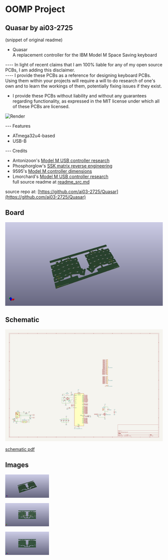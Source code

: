 # OOMP Project  
## Quasar  by ai03-2725  
  
(snippet of original readme)  
  
- Quasar  
A replacement controller for the IBM Model M Space Saving keyboard  
  
---- In light of recent claims that I am 100% liable for any of my open source PCBs, I am adding this disclaimer.  
---- I provide these PCBs as a reference for designing keyboard PCBs. Using them within your projects will require a will to do research of one's own and to learn the workings of them, potentially fixing issues if they exist.  
- I provide these PCBs without liability and without any guarantees regarding functionality, as expressed in the MIT license under which all of these PCBs are licensed.  
  
![Render](https://raw.githubusercontent.com/ai03-2725/Quasar/master/Renders/Front.png)  
  
--- Features   
* ATmega32u4-based  
* USB-B  
  
--- Credits  
* Antonizoon's [Model M USB controller research](https://github.com/antonizoon/antonizoon.github.io/wiki/IBM-Model-M-USB-Controller)  
* Phosphorglow's [SSK matrix reverse engineering](https://deskthority.net/viewtopic.php?t=8149)  
* 9595's [Model M controller dimensions](http://ps-2.kev009.com/ohlandl/keyboard/Keyboard.html)  
* Lmorchard's [Model M USB controller research](http://blog.lmorchard.com/2016/02/21/modelm-controller/-secrets-of-2kro-matrices)  
  full source readme at [readme_src.md](readme_src.md)  
  
source repo at: [https://github.com/ai03-2725/Quasar](https://github.com/ai03-2725/Quasar)  
## Board  
  
[![working_3d.png](working_3d_600.png)](working_3d.png)  
## Schematic  
  
[![working_schematic.png](working_schematic_600.png)](working_schematic.png)  
  
[schematic pdf](working_schematic.pdf)  
## Images  
  
[![working_3d.png](working_3d_140.png)](working_3d.png)  
  
[![working_3d_back.png](working_3d_back_140.png)](working_3d_back.png)  
  
[![working_3d_front.png](working_3d_front_140.png)](working_3d_front.png)  
